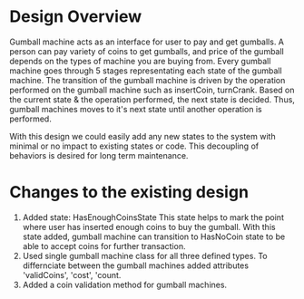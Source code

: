 Design Overview
===============
Gumball machine acts as an interface for user to pay and get gumballs. A person can pay variety of coins to get gumballs, and price of the gumball depends on the types of machine you are buying from. Every gumball machine goes through 5 stages representating each state of the gumball machine. The transition of the gumball machine is driven by the operation performed on the gumball machine such as insertCoin, turnCrank. Based on the current state & the operation performed, the next state is decided. Thus, gumball machines moves to it's next state until another operation is performed.

With this design we could easily add any new states to the system with minimal or no impact to existing states or code. This decoupling of behaviors is desired for long term maintenance.

Changes to the existing design
==============================
1. Added state: HasEnoughCoinsState
      This state helps to mark the point where user has inserted enough coins to buy the gumball.
      With this state added, gumball machine can transition to HasNoCoin state to be able to accept coins for further transaction.
2. Used single gumball machine class for all three defined types. To differnciate between the gumball machines added attributes 'validCoins', 'cost', 'count.
3. Added a coin validation method for gumball machines. 
